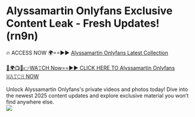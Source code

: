 # Alyssamartin Onlyfans Exclusive Content Leak - Fresh Updates! (rn9n)

🔥 ACCESS NOW 🌍==►► <a href="https://tinyurl.com/kvy9nzfs" rel="nofollow">Alyssamartin Onlyfans Latest Collection</a>
<br><br>
[🔴🌍📺📱👉WA𝚃CH Now==►► CLICK HERE TO Alyssamartin Onlyfans 𝚆𝙰𝚃𝙲𝙷 NOW](https://tinyurl.com/kvy9nzfs)
<br><br>
Unlock Alyssamartin Onlyfans's private videos and photos today! Dive into the newest 2025 content updates and explore exclusive material you won’t find anywhere else.
<br>
<a href="https://tinyurl.com/kvy9nzfs" rel="nofollow" data-target="animated-image.originalLink"><img src="https://camo.githubusercontent.com/8a4f000d20f83aca3bf7ec5f350d767afa0574a8a352519fd8cfa583a6f93a33/68747470733a2f2f692e696d6775722e636f6d2f644a486b345a712e676966" data-canonical-src="https://i.imgur.com/dJHk4Zq.gif" style="max-width: 100%; display: inline-block;" data-target="animated-image.originalImage"></a>
<br>
